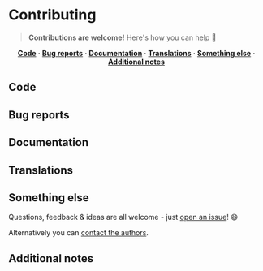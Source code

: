 # Contributing

> **Contributions are welcome!** Here's how you can help :raised_hands:

<p align="center">
<b><a href="#code">Code</a></b>
·
<b><a href="#bug-reports">Bug reports</a></b>
·
<b><a href="#documentation">Documentation</a></b>
·
<b><a href="#translations">Translations</a></b>
·
<b><a href="#something-else">Something else</a></b>
·
<b><a href="#additional-notes">Additional notes</a></b>
</p>

## Code

## Bug reports

## Documentation

## Translations

## Something else

Questions, feedback & ideas are all welcome - just [open an issue](https://github.com/davisonio/davison.io/issues)! :smile:

Alternatively you can [contact the authors](https://github.com/davisonio/davison.io#authors).

## Additional notes

